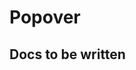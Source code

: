 # Popover

## Docs to be written

<ComponentReference :data="data"></ComponentReference>

<script setup lang="ts">
import {data} from '../../data/components/popover.data'
import ComponentReference from '../../components/ComponentReference.vue'
</script>
